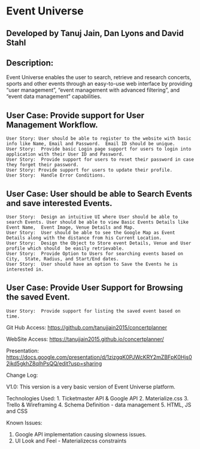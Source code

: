 # Event Universe
## Developed by Tanuj Jain, Dan Lyons and David Stahl

Description:
-----------
Event Universe enables the user to search, retrieve and research concerts, sports and other events through an easy-to-use web interface by providing “user management”, “event management with advanced filtering”, and “event data management” capabilities. 

User Case:  Provide support for User Management Workflow.
---------- 
    User Story: User should be able to register to the website with basic info like Name, Email and Password.  Email ID should be unique. 
    User Story:  Provide basic Login page support for users to login into application with their User ID and Password. 
    User Story:  Provide support for users to reset their password in case they forget their password. 
    User Story: Provide support for users to update their profile.  
    User Story:  Handle Error Conditions. 

User Case:  User should be able  to Search Events and save interested Events. 
---------
    User Story:  Design an intuitive UI where User should be able to search Events. User should be able to view Basic Events Details like Event Name,  Event Image, Venue Details and Map. 
    User Story:  User should be able to see the Google Map as Event Details along with the distance from his Current Location. 
    User Story:  Design the Object to Store event Details, Venue and User profile which should  be easily retrievable. 
    User Story:  Provide Option to Users for searching events based on  City,  State, Radius, and Start/End dates. 
    User Story:  User should have an option to Save the Events he is interested in. 

User Case:  Provide User Support for Browsing the saved Event. 
---------
    User Story:  Provide support for listing the saved event based on time. 


Git Hub Access: 
https://github.com/tanujjain2015/concertplanner

WebSite Access: 
https://tanujjain2015.github.io/concertplanner/

Presentation:
https://docs.google.com/presentation/d/1zizgqK0PJWcKRY2mZBFpK0Hjs02jkd5gkhZ8qlhPsQQ/edit?usp=sharing

Change Log:

V1.0: 
This version is a very basic version of Event Universe  platform.  


Technologies Used:
    1. Ticketmaster API & Google API
    2. Materialize.css
    3. Trello & Wireframing
    4. Schema Definition - data management
    5. HTML, JS and CSS


Known Issues: 
1. Google API implementation causing slowness issues. 
2. UI Look and Feel - Materializecss constraints 
